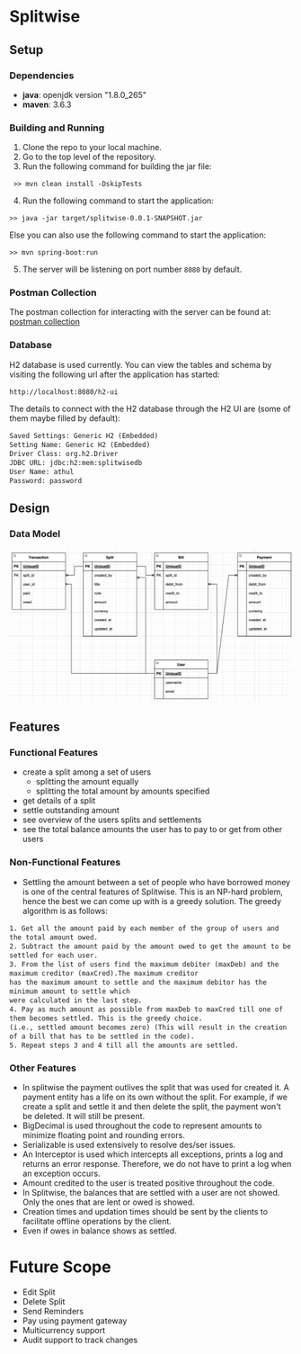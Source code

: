 # Splitwise

## Setup

### Dependencies

* **java**: openjdk version "1.8.0_265"
* **maven**: 3.6.3

### Building and Running

1. Clone the repo to your local machine.
2. Go to the top level of the repository.
3. Run the following command for building the jar file:

```
 >> mvn clean install -DskipTests
```

4. Run the following command to start the application:

```
>> java -jar target/splitwise-0.0.1-SNAPSHOT.jar
```

Else you can also use the following command to start the application:

```
>> mvn spring-boot:run
```

5. The server will be listening on port number `8080` by default.

### Postman Collection

The postman collection for interacting with the server can be found
at: [postman collection](https://www.getpostman.com/collections/764056a2e67484d5e178)

### Database

H2 database is used currently. You can view the tables and schema by visiting the following url
after the application has started:

```
http://localhost:8080/h2-ui
```

The details to connect with the H2 database through the H2 UI are (some of them maybe filled by
default):

```
Saved Settings: Generic H2 (Embedded)
Setting Name: Generic H2 (Embedded)
Driver Class: org.h2.Driver
JDBC URL: jdbc:h2:mem:splitwisedb
User Name: athul
Password: password
```

## Design

### Data Model

![alt text](https://github.com/athultr1997/splitwise/blob/main/data_model.png)

## Features

### Functional Features

* create a split among a set of users
    * splitting the amount equally
    * splitting the total amount by amounts specified
* get details of a split
* settle outstanding amount
* see overview of the users splits and settlements
* see the total balance amounts the user has to pay to or get from other users

### Non-Functional Features

* Settling the amount between a set of people who have borrowed money is one of the central features
  of Splitwise. This is an NP-hard problem, hence the best we can come up with is a greedy solution.
  The greedy algorithm is as follows:

```
1. Get all the amount paid by each member of the group of users and the total amount owed.
2. Subtract the amount paid by the amount owed to get the amount to be settled for each user.
3. From the list of users find the maximum debiter (maxDeb) and the maximum creditor (maxCred).The maximum creditor
has the maximum amount to settle and the maximum debitor has the minimum amount to settle which
were calculated in the last step.
4. Pay as much amount as possible from maxDeb to maxCred till one of them becomes settled. This is the greedy choice.
(i.e., settled amount becomes zero) (This will result in the creation of a bill that has to be settled in the code).
5. Repeat steps 3 and 4 till all the amounts are settled.
```

### Other Features

* In splitwise the payment outlives the split that was used for created it. A payment entity has a
  life on its own without the split. For example, if we create a split and settle it and then delete
  the split, the payment won't be deleted. It will still be present.
* BigDecimal is used throughout the code to represent amounts to minimize floating point and
  rounding errors.
* Serializable is used extensively to resolve des/ser issues.
* An Interceptor is used which intercepts all exceptions, prints a log and returns an error
  response. Therefore, we do not have to print a log when an exception occurs.
* Amount credited to the user is treated positive throughout the code.
* In Splitwise, the balances that are settled with a user are not showed. Only the ones that are
  lent or owed is showed.
* Creation times and updation times should be sent by the clients to facilitate offline operations
  by the client.
* Even if owes in balance shows as settled.

# Future Scope

* Edit Split
* Delete Split
* Send Reminders
* Pay using payment gateway
* Multicurrency support
* Audit support to track changes